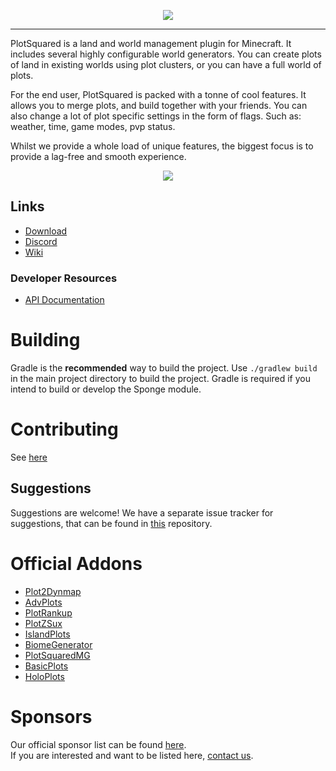 <p align="center">
    <img src="https://i.imgur.com/Kd7N6uf.png">
</p>

---

PlotSquared is a land and world management plugin for Minecraft. 
It includes several highly configurable world generators. 
You can create plots of land in existing worlds using plot clusters, or you can have a full world of plots.

For the end user, PlotSquared is packed with a tonne of cool features.
It allows you to merge plots, and build together with your friends. 
You can also change a lot of plot specific settings in the form of
flags. Such as: weather, time, game modes, pvp status. 

Whilst we provide a whole load of unique features, the biggest focus
is to provide a lag-free and smooth experience.


<p align="center">
    <img src="https://bstats.org/signatures/bukkit/PlotSquared.svg" />
</p>

## Links

* [Download](https://github.com/IntellectualSites/PlotSquared/releases/tag/dev)
* [Discord](https://discord.gg/KxkjDVg)
* [Wiki](https://github.com/IntellectualSites/PlotSquared/wiki)

### Developer Resources
* [API Documentation](https://github.com/IntellectualSites/PlotSquared/wiki/API-Documentation)

# Building
Gradle is the **recommended** way to build the project. Use `./gradlew build` in the main project directory to build the project. Gradle is required if you intend to build or develop the Sponge module.

# Contributing
See [here](https://github.com/IntellectualSites/PlotSquared/blob/breaking/CONTRIBUTING.md)

## Suggestions
Suggestions are welcome! We have a separate issue tracker for suggestions, that can be found in [this](https://github.com/IntellectualSites/PlotSquaredSuggestions) repository.

# Official Addons
* [Plot2Dynmap](http://www.spigotmc.org/resources/plot2dynmap.1292/)
* [AdvPlots](http://www.spigotmc.org/resources/advplots-%CE%B2.1500/)
* [PlotRankup](http://www.spigotmc.org/resources/plotrankup.1571/)
* [PlotZSux](https://www.spigotmc.org/resources/plotzsux.9563/)
* [IslandPlots](https://www.spigotmc.org/resources/islandplots.9421/)
* [BiomeGenerator](https://www.spigotmc.org/resources/biomegenerator.1663/)
* [PlotSquaredMG](https://www.spigotmc.org/resources/plotsquaredmg.8025/)
* [BasicPlots](https://www.spigotmc.org/resources/basicplots.6901/)
* [HoloPlots](https://www.spigotmc.org/resources/holoplots.4880/)

# Sponsors
Our official sponsor list can be found [here](https://intellectualsites.github.io/download/sponsors.html). <br>
If you are interested and want to be listed here, [contact us](https://intellectualsites.github.io/download/contact.html).
